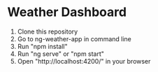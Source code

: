 # Weather Dashboard

1. Clone this repository
2. Go to ng-weather-app in command line
3. Run "npm install"
4. Run "ng serve" or "npm start"
5. Open "http://localhost:4200/" in your browser
